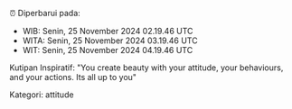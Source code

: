⏰ Diperbarui pada:
- WIB: Senin, 25 November 2024 02.19.46 UTC
- WITA: Senin, 25 November 2024 03.19.46 UTC
- WIT: Senin, 25 November 2024 04.19.46 UTC

Kutipan Inspiratif:
"You create beauty with your attitude, your behaviours, and your actions. Its all up to you"


Kategori: attitude

